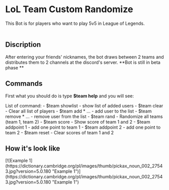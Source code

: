 # LoL Team Custom Randomize

This Bot is for players who want to play 5v5 in League of Legends.<br><br>

<h2> Discription </h2>

After entering your friends' nicknames, the bot draws between 2 teams and distributes them to 2 channels at the discord's server. **Bot is still in beta phase **

<h2> Commands </h2>

First what you should do is type **$team help** and you will see:

List of command:
     - $team showlist - show list of added users
     - $team clear - Clear all list of players
     - $team add *<user> <user> ... - add user to the list
     - $team remove *<user> <user> ... - remove user from the list
     - $team rand - Randomize all teams (team 1, team 2)
     - $team score - Show score of team 1 and 2
     - $team addpoint 1 - add one point to team 1
     - $team addpoint 2 - add one point to team 2
     - $team reset - Clear scores of team 1 and 2

<h2> How it's look like </h2>
[![Example 1](https://dictionary.cambridge.org/pl/images/thumb/pickax_noun_002_27543.jpg?version=5.0.180 "Example 1")](https://dictionary.cambridge.org/pl/images/thumb/pickax_noun_002_27543.jpg?version=5.0.180 "Example 1")